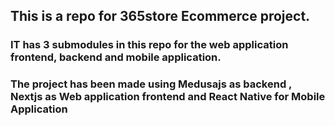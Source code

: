 ## This is a repo for 365store Ecommerce project.

### IT has 3 submodules in this repo for the web application frontend, backend and mobile application.

### The project has been made using Medusajs as backend , Nextjs as Web application frontend and React Native for Mobile Application
